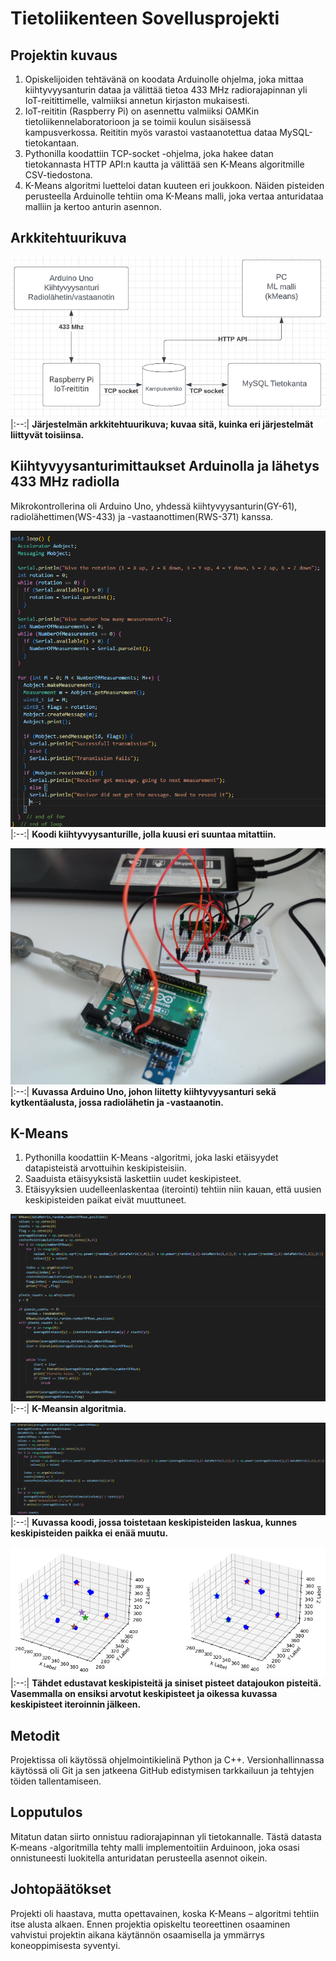 # Tietoliikenteen Sovellusprojekti

## Projektin kuvaus

1. Opiskelijoiden tehtävänä on koodata Arduinolle ohjelma, joka mittaa kiihtyvyysanturin dataa ja välittää tietoa 433 MHz radiorajapinnan yli IoT-reitittimelle, valmiiksi annetun kirjaston mukaisesti.
2. IoT-reititin (Raspberry Pi) on asennettu valmiiksi OAMKin tietoliikennelaboratorioon ja se toimii koulun sisäisessä kampusverkossa. Reititin myös varastoi vastaanotettua dataa MySQL-tietokantaan.
3. Pythonilla koodattiin TCP-socket -ohjelma, joka hakee datan tietokannasta HTTP API:n kautta ja välittää sen K-Means algoritmille CSV-tiedostona.
4. K-Means algoritmi luetteloi datan kuuteen eri joukkoon. Näiden pisteiden perusteella Arduinolle tehtiin oma K-Means malli, joka vertaa anturidataa malliin ja kertoo anturin asennon.

## Arkkitehtuurikuva
![image](https://github.com/Rikupa/tietoliikenteen_projekti/blob/main/Kuvat/arkkitehtuuri.png)
|:--:|
<b>Järjestelmän arkkitehtuurikuva; kuvaa sitä, kuinka eri järjestelmät liittyvät toisiinsa.</b>

## Kiihtyvyysanturimittaukset Arduinolla ja lähetys 433 MHz radiolla

Mikrokontrollerina oli Arduino Uno, yhdessä kiihtyvyysanturin(GY-61), radiolähettimen(WS-433) ja -vastaanottimen(RWS-371) kanssa.

![image](https://github.com/Rikupa/tietoliikenteen_projekti/blob/main/Kuvat/arduino_code.png)
|:--:|
<b>Koodi kiihtyvyysanturille, jolla kuusi eri suuntaa mitattiin.</b>

![image](https://github.com/Rikupa/tietoliikenteen_projekti/blob/main/Kuvat/arduino.jpg)
|:--:|
<b>Kuvassa Arduino Uno, johon liitetty kiihtyvyysanturi sekä kytkentäalusta, jossa radiolähetin ja -vastaanotin.</b>

## K-Means

1. Pythonilla koodattiin K-Means -algoritmi, joka laski etäisyydet datapisteistä arvottuihin keskipisteisiin.
2. Saaduista etäisyyksistä laskettiin uudet keskipisteet.
3. Etäisyyksien uudelleenlaskentaa (iterointi) tehtiin niin kauan, että uusien keskipisteiden paikat eivät muuttuneet.

![image](https://github.com/Rikupa/tietoliikenteen_projekti/blob/main/Kuvat/python_KMeans.png)
|:--:|
<b>K-Meansin algoritmia.</b>

![image](https://github.com/Rikupa/tietoliikenteen_projekti/blob/main/Kuvat/python_iteration.png)
|:--:|
<b>Kuvassa koodi, jossa toistetaan keskipisteiden laskua, kunnes keskipisteiden paikka ei enää muutu.</b>

![image](https://github.com/Rikupa/tietoliikenteen_projekti/blob/main/Kuvat/6Means_yhdistetty.png)
|:--:|
<b>Tähdet edustavat keskipisteitä ja siniset pisteet datajoukon pisteitä. Vasemmalla on ensiksi arvotut keskipisteet ja oikessa kuvassa keskipisteet iteroinnin jälkeen. </b>

## Metodit
Projektissa oli käytössä ohjelmointikielinä Python ja C++. Versionhallinnassa käytössä oli Git ja sen
jatkeena GitHub edistymisen tarkkailuun ja tehtyjen töiden tallentamiseen.

## Lopputulos
Mitatun datan siirto onnistuu radiorajapinnan yli tietokannalle.
Tästä datasta K-means -algoritmilla tehty malli implementoitiin Arduinoon, joka osasi onnistuneesti luokitella anturidatan perusteella asennot oikein.

## Johtopäätökset
Projekti oli haastava, mutta 
opettavainen, koska K-Means –
algoritmi tehtiin itse alusta alkaen. 
Ennen projektia opiskeltu 
teoreettinen osaaminen vahvistui 
projektin aikana 
käytännön osaamisella ja ymmärrys 
koneoppimisesta syventyi.
